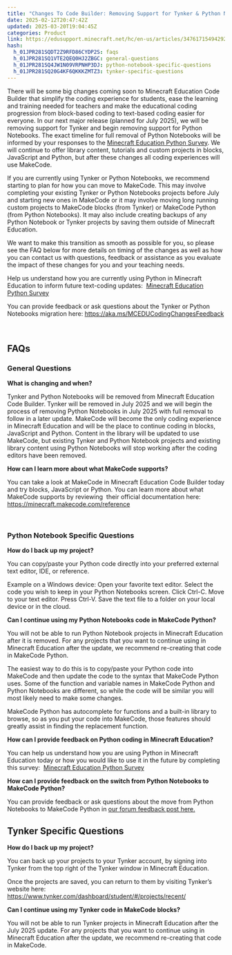 ```yaml
---
title: "Changes To Code Builder: Removing Support for Tynker & Python Notebooks"
date: 2025-02-12T20:47:42Z
updated: 2025-03-20T19:04:45Z
categories: Product
link: https://edusupport.minecraft.net/hc/en-us/articles/34761715494292-Changes-To-Code-Builder-Removing-Support-for-Tynker-Python-Notebooks
hash:
  h_01JPR281SQDT2Z9RFD86CYDP2S: faqs
  h_01JPR281SQ1VTE2QEQ0HJ2ZBGC: general-questions
  h_01JPR281SQ4JW1N09VRPNHP3DJ: python-notebook-specific-questions
  h_01JPR281SQ20G4KF6QKKKZMTZ3: tynker-specific-questions
---
```


There will be some big changes coming soon to Minecraft Education Code Builder that simplify the coding experience for students, ease the learning and training needed for teachers and make the educational coding progression from block-based coding to text-based coding easier for everyone. In our next major release (planned for July 2025), we will be removing support for Tynker and begin removing support for Python Notebooks. The exact timeline for full removal of Python Notebooks will be informed by your responses to the [Minecraft Education Python Survey](https://aka.ms/pythonnotebooksurvey). We will continue to offer library content, tutorials and custom projects in blocks, JavaScript and Python, but after these changes all coding experiences will use MakeCode.

If you are currently using Tynker or Python Notebooks, we recommend starting to plan for how you can move to MakeCode. This may involve completing your existing Tynker or Python Notebooks projects before July and starting new ones in MakeCode or it may involve moving long running custom projects to MakeCode blocks (from Tynker) or MakeCode Python (from Python Notebooks). It may also include creating backups of any Python Notebook or Tynker projects by saving them outside of Minecraft Education.

We want to make this transition as smooth as possible for you, so please see the FAQ below for more details on timing of the changes as well as how you can contact us with questions, feedback or assistance as you evaluate the impact of these changes for you and your teaching needs.

Help us understand how you are currently using Python in Minecraft Education to inform future text-coding updates:  [Minecraft Education Python Survey](https://aka.ms/pythonnotebooksurvey)

You can provide feedback or ask questions about the Tynker or Python Notebooks migration here: <https://aka.ms/MCEDUCodingChangesFeedback>

 

## **FAQs**

### General Questions

**What is changing and when?**

Tynker and Python Notebooks will be removed from Minecraft Education Code Builder. Tynker will be removed in July 2025 and we will begin the process of removing Python Notebooks in July 2025 with full removal to follow in a later update. MakeCode will become the only coding experience in Minecraft Education and will be the place to continue coding in blocks, JavaScript and Python. Content in the library will be updated to use MakeCode, but existing Tynker and Python Notebook projects and existing library content using Python Notebooks will stop working after the coding editors have been removed.

**How can I learn more about what MakeCode supports?**

You can take a look at MakeCode in Minecraft Education Code Builder today and try blocks, JavaScript or Python. You can learn more about what MakeCode supports by reviewing  their official documentation here: <https://minecraft.makecode.com/reference>

 

### Python Notebook Specific Questions

**How do I back up my project?**

You can copy/paste your Python code directly into your preferred external text editor, IDE, or reference.

Example on a Windows device: Open your favorite text editor. Select the code you wish to keep in your Python Notebooks screen. Click Ctrl-C. Move to your text editor. Press Ctrl-V. Save the text file to a folder on your local device or in the cloud.

**Can I continue using my Python Notebooks code in MakeCode Python?**

You will not be able to run Python Notebook projects in Minecraft Education after it is removed. For any projects that you want to continue using in Minecraft Education after the update, we recommend re-creating that code in MakeCode Python.

The easiest way to do this is to copy/paste your Python code into MakeCode and then update the code to the syntax that MakeCode Python uses. Some of the function and variable names in MakeCode Python and Python Notebooks are different, so while the code will be similar you will most likely need to make some changes.

MakeCode Python has autocomplete for functions and a built-in library to browse, so as you put your code into MakeCode, those features should greatly assist in finding the replacement function.

**How can I provide feedback on Python coding in Minecraft Education?**

You can help us understand how you are using Python in Minecraft Education today or how you would like to use it in the future by completing this survey:  [Minecraft Education Python Survey](https://aka.ms/pythonnotebooksurvey)

**How can I provide feedback on the switch from Python Notebooks to MakeCode Python?**

You can provide feedback or ask questions about the move from Python Notebooks to MakeCode Python in [our forum feedback post here.](https://aka.ms/MCEDUCodingChangesFeedback)

## Tynker Specific Questions

**How do I back up my project?**

You can back up your projects to your Tynker account, by signing into Tynker from the top right of the Tynker window in Minecraft Education.  
  

Once the projects are saved, you can return to them by visiting Tynker’s website here: <https://www.tynker.com/dashboard/student/#/projects/recent/>

**Can I continue using my Tynker code in MakeCode blocks?**

You will not be able to run Tynker projects in Minecraft Education after the July 2025 update. For any projects that you want to continue using in Minecraft Education after the update, we recommend re-creating that code in MakeCode.
